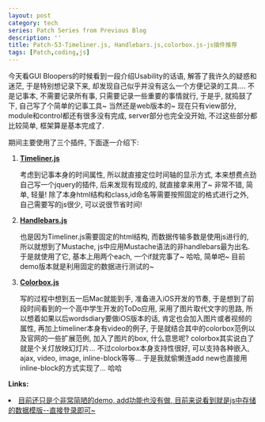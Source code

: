 ```yaml
---
layout: post
category: tech
series: Patch Series from Previous Blog
description: ''
title: Patch-53-Timeliner.js, Handlebars.js,colorbox.js-js插件推荐
tags: [Patch,coding,js]
---
```


今天看GUI Bloopers的时候看到一段介绍Usability的话语, 解答了我许久的疑惑和迷茫, 于是特别想记录下来, 却发现自己似乎并没有这么一个方便记录的工具.... 不是记事本, 不需要记录所有事, 只需要记录一些重要的事情就行, 于是乎, 就捣鼓了下, 自己写了个简单的记事工具~ 当然还是web版本的~ 现在只有view部分, module和control都还有很多没有完成, server部分也完全没开始, 不过这些部分都比较简单, 框架算是基本完成了.

期间主要使用了三个插件, 下面逐一介绍下:

<ol>
    <li>
        <strong><a href="http://www.technotarek.com/timeliner/timeliner.html" target="_blank">Timeliner.js</a></strong>
        <p>考虑到记事本身的时间属性, 所以就直接定位时间轴的显示方式, 本来想费点劲自己写一个jquery的插件, 后来发现有现成的, 就直接拿来用了~ 非常不错, 简单, 轻量! 除了本身html结构和class,id命名等需要按照固定的格式进行之外, 自己需要写的js很少, 可以说很节省时间! </p>
    </li>
    <li>
        <strong><a href="http://handlebarsjs.com/" target="_blank">Handlebars.js</a></strong>
        <p>也是因为Timeliner.js需要固定的html结构, 而数据传输多数是使用js进行的, 所以就想到了Mustache, js中应用Mustache语法的非handlebars最为出名. 于是就使用了它, 基本上用两个each, 一个if就完事了~ 哈哈, 简单吧~ 目前demo版本就是利用固定的数据进行测试的~</p>
    </li>
    <li>
        <strong><a href="http://www.jacklmoore.com/colorbox/example1/" target="_blank">Colorbox.js</a></strong>
        <p>写的过程中想到五一后Mac就能到手, 准备进入iOS开发的节奏, 于是想到了前段时间看到的一个高中学生开发的ToDo应用, 采用了图片取代文字的思路, 所以想着如果以后wordsdiary要做iOS版本的话, 肯定也会加入图片或者视频的属性, 再加上timeliner本身有video的例子, 于是就结合其中的colorbox范例以及官网的一些扩展范例, 加入了图片的box, 什么意思呢? colorbox其实说白了就是个关灯放映幻灯片... 不过colorbox本身支持性很好, 可以支持各种嵌入, ajax, video, image, inline-block等等... 于是我就偷懒连add new也直接用inline-block的方式实现了... 哈哈</p>
    </li>
</ol>

<strong>Links:</strong>
<li><a href="http://fun.zzgary.info/wordsdiary/login.php">目前还只是个非常简陋的demo, add功能也没有做, 目前来说看到就是js中存储的数据模版--直接登录即可~</a></li>



